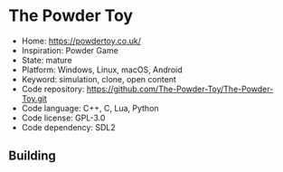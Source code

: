 # The Powder Toy

- Home: https://powdertoy.co.uk/
- Inspiration: Powder Game
- State: mature
- Platform: Windows, Linux, macOS, Android
- Keyword: simulation, clone, open content
- Code repository: https://github.com/The-Powder-Toy/The-Powder-Toy.git
- Code language: C++, C, Lua, Python
- Code license: GPL-3.0
- Code dependency: SDL2

## Building
